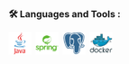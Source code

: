 

### :hammer_and_wrench: Languages and Tools :
<div>
  <img src="https://github.com/devicons/devicon/blob/master/icons/java/java-original-wordmark.svg" title="Java" alt="Java" width="40" height="40"/>&nbsp;
  <img src="https://github.com/devicons/devicon/blob/master/icons/spring/spring-original-wordmark.svg" title="React" alt="React" width="40" height="40"/>&nbsp;
  <img src="https://github.com/devicons/devicon/blob/master/icons/postgresql/postgresql-plain.svg" title="Spring" alt="Spring" width="40" height="40"/>&nbsp;
  <img src="https://github.com/devicons/devicon/blob/master/icons/docker/docker-original-wordmark.svg" title="Material UI" alt="Material UI" width="40" height="40"/>&nbsp;
</div>
